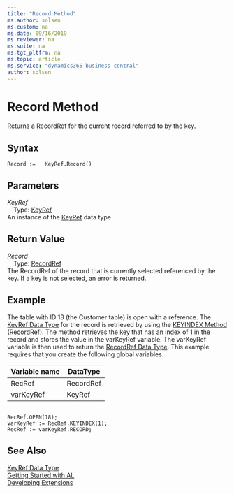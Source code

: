 ```yaml
---
title: "Record Method"
ms.author: solsen
ms.custom: na
ms.date: 09/16/2019
ms.reviewer: na
ms.suite: na
ms.tgt_pltfrm: na
ms.topic: article
ms.service: "dynamics365-business-central"
author: solsen
---
```

[//]: # (START>DO_NOT_EDIT)
[//]: # (IMPORTANT:Do not edit any of the content between here and the END>DO_NOT_EDIT.)
[//]: # (Any modifications should be made in the .xml files in the ModernDev repo.)
# Record Method
Returns a RecordRef for the current record referred to by the key.


## Syntax
```
Record :=   KeyRef.Record()
```

## Parameters
*KeyRef*  
&emsp;Type: [KeyRef](keyref-data-type.md)  
An instance of the [KeyRef](keyref-data-type.md) data type.  

## Return Value
*Record*  
&emsp;Type: [RecordRef](../recordref/recordref-data-type.md)  
The RecordRef of the record that is currently selected referenced by the key. If a key is not selected, an error is returned.  


[//]: # (IMPORTANT: END>DO_NOT_EDIT)

## Example  
 The table with ID 18 \(the Customer table\) is open with a reference. The [KeyRef Data Type](../../datatypes/devenv-keyref-data-type.md) for the record is retrieved by using the [KEYINDEX Method \(RecordRef\)](../../methods/devenv-keyindex-method-recordref.md). The method retrieves the key that has an index of 1 in the record and stores the value in the varKeyRef variable. The varKeyRef variable is then used to return the [RecordRef Data Type](../../datatypes/devenv-recordref-data-type.md). This example requires that you create the following global variables.  
  
|Variable name|DataType|  
|-------------------|--------------|  
|RecRef|RecordRef|  
|varKeyRef|KeyRef|  
  
```  
  
RecRef.OPEN(18);  
varKeyRef := RecRef.KEYINDEX(1);  
RecRef := varKeyRef.RECORD;  
```  
  

## See Also
[KeyRef Data Type](keyref-data-type.md)  
[Getting Started with AL](../../devenv-get-started.md)  
[Developing Extensions](../../devenv-dev-overview.md)